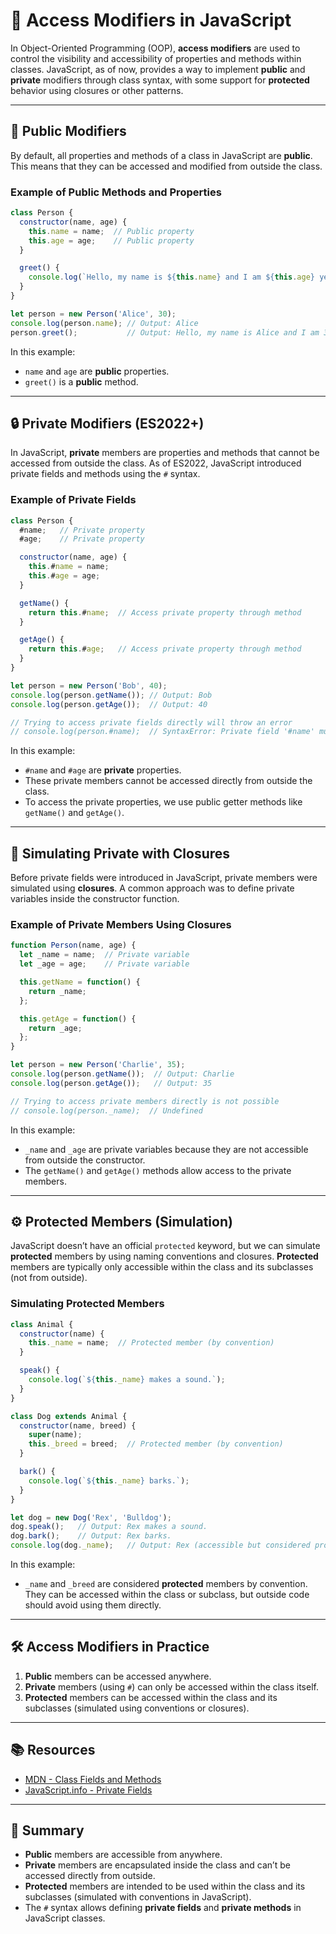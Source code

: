 # 🔑 Access Modifiers in JavaScript

In Object-Oriented Programming (OOP), **access modifiers** are used to control the visibility and accessibility of properties and methods within classes. JavaScript, as of now, provides a way to implement **public** and **private** modifiers through class syntax, with some support for **protected** behavior using closures or other patterns.

---

## 🚪 Public Modifiers

By default, all properties and methods of a class in JavaScript are **public**. This means that they can be accessed and modified from outside the class.

### Example of Public Methods and Properties

```javascript
class Person {
  constructor(name, age) {
    this.name = name;  // Public property
    this.age = age;    // Public property
  }

  greet() {
    console.log(`Hello, my name is ${this.name} and I am ${this.age} years old.`);
  }
}

let person = new Person('Alice', 30);
console.log(person.name); // Output: Alice
person.greet();           // Output: Hello, my name is Alice and I am 30 years old.
```

In this example:
- `name` and `age` are **public** properties.
- `greet()` is a **public** method.

---

## 🔒 Private Modifiers (ES2022+)

In JavaScript, **private** members are properties and methods that cannot be accessed from outside the class. As of ES2022, JavaScript introduced private fields and methods using the `#` syntax.

### Example of Private Fields

```javascript
class Person {
  #name;   // Private property
  #age;    // Private property

  constructor(name, age) {
    this.#name = name;
    this.#age = age;
  }

  getName() {
    return this.#name;  // Access private property through method
  }

  getAge() {
    return this.#age;   // Access private property through method
  }
}

let person = new Person('Bob', 40);
console.log(person.getName()); // Output: Bob
console.log(person.getAge());  // Output: 40

// Trying to access private fields directly will throw an error
// console.log(person.#name);  // SyntaxError: Private field '#name' must be declared in an enclosing class
```

In this example:
- `#name` and `#age` are **private** properties.
- These private members cannot be accessed directly from outside the class.
- To access the private properties, we use public getter methods like `getName()` and `getAge()`.

---

## 🔐 Simulating Private with Closures

Before private fields were introduced in JavaScript, private members were simulated using **closures**. A common approach was to define private variables inside the constructor function.

### Example of Private Members Using Closures

```javascript
function Person(name, age) {
  let _name = name;  // Private variable
  let _age = age;    // Private variable

  this.getName = function() {
    return _name;
  };

  this.getAge = function() {
    return _age;
  };
}

let person = new Person('Charlie', 35);
console.log(person.getName());  // Output: Charlie
console.log(person.getAge());   // Output: 35

// Trying to access private members directly is not possible
// console.log(person._name);  // Undefined
```

In this example:
- `_name` and `_age` are private variables because they are not accessible from outside the constructor.
- The `getName()` and `getAge()` methods allow access to the private members.

---

## ⚙️ Protected Members (Simulation)

JavaScript doesn’t have an official `protected` keyword, but we can simulate **protected** members by using naming conventions and closures. **Protected** members are typically only accessible within the class and its subclasses (not from outside).

### Simulating Protected Members

```javascript
class Animal {
  constructor(name) {
    this._name = name;  // Protected member (by convention)
  }

  speak() {
    console.log(`${this._name} makes a sound.`);
  }
}

class Dog extends Animal {
  constructor(name, breed) {
    super(name);
    this._breed = breed;  // Protected member (by convention)
  }

  bark() {
    console.log(`${this._name} barks.`);
  }
}

let dog = new Dog('Rex', 'Bulldog');
dog.speak();   // Output: Rex makes a sound.
dog.bark();    // Output: Rex barks.
console.log(dog._name);   // Output: Rex (accessible but considered protected by convention)
```

In this example:
- `_name` and `_breed` are considered **protected** members by convention. They can be accessed within the class or subclass, but outside code should avoid using them directly.

---

## 🛠️ Access Modifiers in Practice

1. **Public** members can be accessed anywhere.
2. **Private** members (using `#`) can only be accessed within the class itself.
3. **Protected** members can be accessed within the class and its subclasses (simulated using conventions or closures).

---

## 📚 Resources

- [MDN - Class Fields and Methods](https://developer.mozilla.org/en-US/docs/Web/JavaScript/Reference/Classes)
- [JavaScript.info - Private Fields](https://javascript.info/private-methods-fields)

---

## 🏅 Summary

- **Public** members are accessible from anywhere.
- **Private** members are encapsulated inside the class and can’t be accessed directly from outside.
- **Protected** members are intended to be used within the class and its subclasses (simulated with conventions in JavaScript).
- The `#` syntax allows defining **private fields** and **private methods** in JavaScript classes.

